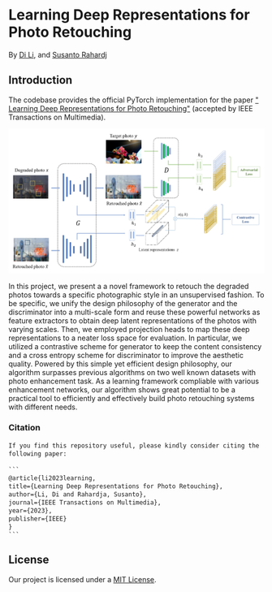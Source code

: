 # Learning Deep Representations for Photo Retouching 
By [Di Li](https://scholar.google.com/citations?user=r6WfS2gAAAAJ), and [Susanto Rahardj](https://scholar.google.com/citations?user=OdkA4jMAAAAJ&hl=en) 

## Introduction

The codebase provides the official PyTorch implementation for the paper [" Learning Deep Representations for Photo Retouching"](https://ieeexplore.ieee.org/abstract/document/10227607) (accepted by IEEE Transactions on Multimedia).

<p align="center">
  <img src="figures/pipeline.jpg" />
</p>

In this project, we present a a novel framework to retouch the degraded photos towards a specific photographic style in an unsupervised fashion. To be specific, we unify the design philosophy of the generator and the discriminator into a multi-scale form and reuse these powerful networks as feature extractors to obtain deep latent representations of the photos with varying scales. Then, we employed projection heads to map these deep representations to a neater loss space for evaluation. In particular, we utilized a contrastive scheme for generator to keep the content consistency and a cross entropy scheme for discriminator to improve the aesthetic quality. Powered by this simple yet efficient design philosophy, our algorithm surpasses previous algorithms on two well known datasets with photo enhancement task. As a learning framework compliable with various enhancement networks, our algorithm shows great potential to be a practical tool to efficiently and effectively build photo retouching systems with different needs.


### Citation
    If you find this repository useful, please kindly consider citing the following paper:

    ```
    @article{li2023learning,
    title={Learning Deep Representations for Photo Retouching},
    author={Li, Di and Rahardja, Susanto},
    journal={IEEE Transactions on Multimedia},
    year={2023},
    publisher={IEEE}
    }
    ```

## License

Our project is licensed under a [MIT License](LICENSE).